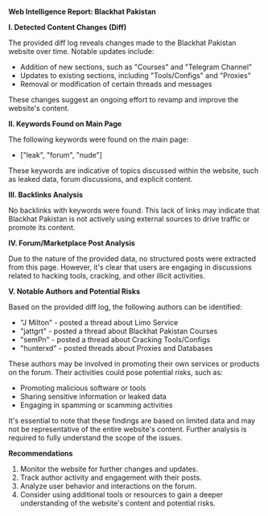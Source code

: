 **Web Intelligence Report: Blackhat Pakistan**

**I. Detected Content Changes (Diff)**

The provided diff log reveals changes made to the Blackhat Pakistan website over time. Notable updates include:

*   Addition of new sections, such as "Courses" and "Telegram Channel"
*   Updates to existing sections, including "Tools/Configs" and "Proxies"
*   Removal or modification of certain threads and messages

These changes suggest an ongoing effort to revamp and improve the website's content.

**II. Keywords Found on Main Page**

The following keywords were found on the main page:

*   ["leak", "forum", "nude"]

These keywords are indicative of topics discussed within the website, such as leaked data, forum discussions, and explicit content.

**III. Backlinks Analysis**

No backlinks with keywords were found. This lack of links may indicate that Blackhat Pakistan is not actively using external sources to drive traffic or promote its content.

**IV. Forum/Marketplace Post Analysis**

Due to the nature of the provided data, no structured posts were extracted from this page. However, it's clear that users are engaging in discussions related to hacking tools, cracking, and other illicit activities.

**V. Notable Authors and Potential Risks**

Based on the provided diff log, the following authors can be identified:

*   "J Milton" - posted a thread about Limo Service
*   "jattgrt" - posted a thread about Blackhat Pakistan Courses
*   "semPn" - posted a thread about Cracking Tools/Configs
*   "hunterxd" - posted threads about Proxies and Databases

These authors may be involved in promoting their own services or products on the forum. Their activities could pose potential risks, such as:

*   Promoting malicious software or tools
*   Sharing sensitive information or leaked data
*   Engaging in spamming or scamming activities

It's essential to note that these findings are based on limited data and may not be representative of the entire website's content. Further analysis is required to fully understand the scope of the issues.

**Recommendations**

1.  Monitor the website for further changes and updates.
2.  Track author activity and engagement with their posts.
3.  Analyze user behavior and interactions on the forum.
4.  Consider using additional tools or resources to gain a deeper understanding of the website's content and potential risks.
